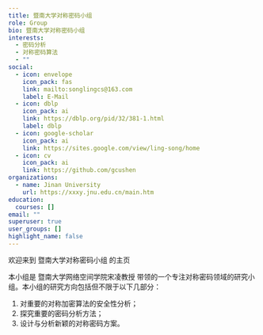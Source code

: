 ```yaml
---
title: 暨南大学对称密码小组
role: Group
bio: 暨南大学对称密码小组
interests:
  - 密码分析
  - 对称密码算法
  - ""
social:
  - icon: envelope
    icon_pack: fas
    link: mailto:songlingcs@163.com
    label: E-Mail
  - icon: dblp
    icon_pack: ai
    link: https://dblp.org/pid/32/381-1.html
    label: dblp
  - icon: google-scholar
    icon_pack: ai
    link: https://sites.google.com/view/ling-song/home
  - icon: cv
    icon_pack: ai
    link: https://github.com/gcushen
organizations:
  - name: Jinan University
    url: https://xxxy.jnu.edu.cn/main.htm
education:
  courses: []
email: ""
superuser: true
user_groups: []
highlight_name: false
---
```

欢迎来到 暨南大学对称密码小组 的主页

本小组是 暨南大学网络空间学院宋凌教授 带领的一个专注对称密码领域的研究小组。本小组的研究方向包括但不限于以下几部分：

1. 对重要的对称加密算法的安全性分析；
2. 探究重要的密码分析方法；
3. 设计与分析新颖的对称密码方案。
